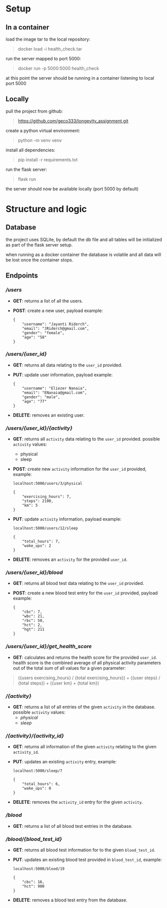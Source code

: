 # Setup

## In a container

load the image tar to the local repository:

> docker load -i health_check.tar

run the server mapped to port 5000:

> docker run -p 5000:5000 health_check

at this point the server should be running in a container listening to local port 5000

## Locally

pull the project from github:

> https://github.com/geco333/longevity_assignment.git

create a python virtual environment:

> python -m venv venv

install all dependencies:

> pip install -r requirements.txt

run the flask server:

> flask run

the server should now be available locally (port 5000 by default)

# Structure and logic

## Database

the project uses SQLite, by default the db file and all tables will be initialized as part of the flask server setup.

when running as a docker container the database is volatile and all data will be lost once the container stops.

## Endpoints

### ***/users***

- **GET**: returns a list of all the users.


- **POST**: create a new user, payload example:
  ```
  {
      "username": "Jayanti Riderch",
      "email": "JRiderch@gmail.com",
      "gender": "female",
      "age": "58"
  }
  ```

### ***/users/{user_id}***

- **GET**: returns all data relating to the `user_id` provided.


- **PUT**: update user information, payload example:
  ```
  {
      "username": "Eliezer Nanaia",
      "email": "ENanaia@gmail.com",
      "gender": "male",
      "age": "77"
  }
  ```

- **DELETE**: removes an existing user.

### ***/users/{user_id}/{activity}***

- **GET**: returns all `activity` data relating to the `user_id` provided.
  possible `activity` values:
    - physical
    - sleep


- **POST**: create new `activity` information for the `user_id` provided, example:
  ```
  localhost:5000/users/3/physical
  
  {
      "exercising_hours": 7,
      "steps": 2100,
      "km": 5
  }
  ```

- **PUT**: update `activity` information, payload example:
  ```
  localhost:5000/users/12/sleep
  
  {
      "total_hours": 7,
      "wake_ups": 2
  }
  ```

- **DELETE**: removes an `activity` for the provided `user_id`.

### ***/users/{user_id}/blood***

- **GET**: returns all blood test data relating to the `user_id` provided.


- **POST**: create a new blood test entry for the `user_id` provided, payload example:
  ```
  {
      "cbc": 7,
      "wbc": 21,
      "rbc": 50,
      "hct": 2,
      "hgt": 211
  }
  ```

### ***/users/{user_id}/get_health_score***

- **GET**: calculates and returns the health score for the provided `user_id`.
  health score is the combined average of all physical activity parameters out of
  the total sum of all values for a given parameter:

> ({users exercising_hours} / {total exercising_hours}) + ({user steps} / {total steps}) + ({user km} + {total km})

### ***/{activity}***

- **GET**: returns a list of all entries of the given `activity` in the database. possible `activity` values:
    - *physical*
    - *sleep*

### ***/{activity}/{activity_id}***

- **GET**: returns all information of the given `activity` relating to the given `activity_id`.


- **PUT**: updates an existing `activity` entry, example:
  ```
  localhost:5000/sleep/7
  
  {
      "total_hours": 6,
      "wake_ups": 0
  }
  ```

- **DELETE**: removes the `activity_id` entry for the given `activity`.

### ***/blood***

- **GET**: returns a list of all blood test entries in the database.

### ***/blood/{blood_test_id}***

- **GET**: returns all blood test information for to the given `blood_test_id`.


- **PUT**: updates an existing blood test provided in `blood_test_id`, example:
  ```
  localhost:5000/blood/19
  
  {
      "cbc": 16,
      "hct": 900
  }
  ```

- **DELETE**: removes a blood test entry from the database. 

